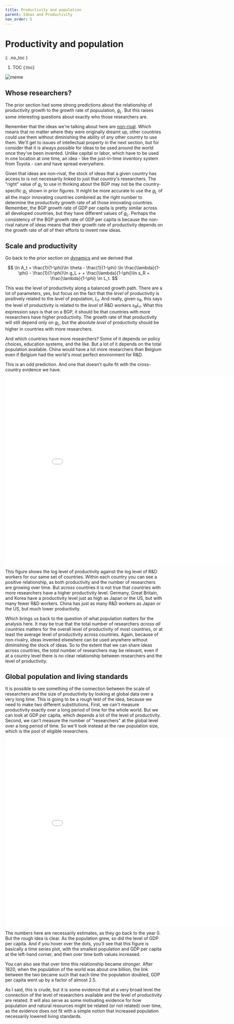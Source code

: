 ```yaml
---
title: Productivity and population
parent: Ideas and Productivity
nav_order: 5
---
```


# Productivity and population
{: .no_toc }

1. TOC 
{:toc}

![meme](meme_popgrowth.png)

## Whose researchers?
The prior section had some strong predictions about the relationship of productivity growth to the growth rate of popuulation, $g_L$. But this raises some interesting questions about exactly who those researchers are. 

Remember that the ideas we're talking about here are [non-rival](rivalry.html). Which means that no matter where they were originally dreamt up, other countries could use them without diminishing the ability of any other country to use them. We'll get to issues of intellectual property in the next section, but for consider that it is always *possible* for ideas to be used around the world once they've been invented. Unlike capital or labor, which have to be used in one location at one time, an idea - like the just-in-time inventory system from Toyota - can and have spread everywhere. 

Given that ideas are non-rival, the stock of ideas that a given country has access to is not necessarily linked to just that country's researchers. The "right" value of $g_L$ to use in thinking about the BGP may not be the country-specific $g_L$ shown in prior figures. It might be more accurate to use the $g_L$ of all the major innovating countries combined as the right number to determine the productivity growth rate of all those innovating countries. Remember, the BGP growth rate of GDP per capita is pretty similar across all developed countries, but they have different values of $g_L$. Perhaps the consistency of the BGP growth rate of GDP per capita is because the non-rival nature of ideas means that their growth rate of productivity depends on the growth rate of *all* of their efforts to invent new ideas.

## Scale and productivity
Go back to the prior section on [dynamics](proddynamic.html) and we derived that

$$
\ln A_t = \frac{1}{1-\phi}\ln \theta - \frac{1}{1-\phi} \ln \frac{\lambda}{1-\phi} - \frac{1}{1-\phi}\ln g_L + + \frac{\lambda}{1-\phi}\ln s_R + \frac{\lambda}{1-\phi} \ln L_t.
$$

This was the level of productivity along a balanced growth path. There are a lot of parameters, yes, but focus on the fact that the *level* of productivity is positively related to the *level* of population, $L_t$. And really, given $s_R$, this says the level of productivity is related to the *level* of R&D workers $s_R L_t$. What this expression says is that on a BGP, it should be that countries with more researchers have higher productivity. The growth rate of that productivity will still depend only on $g_L$, but the absolute *level* of productivity should be higher in countries with more researchers.

And which countries have more researchers? Some of it depends on policy choices, education systems, and the like. But a lot of it depends on the total population available. China would have a lot more researchers than Belgium even if Belgium had the world's most perfect environment for R&D. 

This is an odd prediction. And one that doesn't quite fit with the cross-country evidence we have.

<iframe width="900" height="600" frameborder="0" scrolling="no" src="../plotly/pwt-oecd-level-rd.html"></iframe>

This figure shows the log level of productivity against the log level of R&D workers for our same set of countries. Within each country you can see a positive relationship, as both productivity and the number of researchers are growing over time. But *across* countries it is not true that countries with more researchers have a higher productivity level. Germany, Great Britain, and Korea have a productivity level just as high as Japan or the US, but with many fewer R&D workers. China has just as many R&D workers as Japan or the US, but much lower productivity.

Which brings us back to the question of what population matters for the analysis here. It may be true that the total number of researchers *across all countries* matters for the overall level of productivity of most countries, or at least the average level of productivity across countries. Again, because of non-rivalry, ideas invented elsewhere can be used anywhere without diminishing the stock of ideas. So to the extent that we can share ideas across countries, the *total* number of researchers may be relevant, even if at a country level there is no clear relationship between researchers and the level of productivity. 

## Global population and living standards
It is possible to see something of the connection between the scale of researchers and the size of productivity by looking at global data over a very long time. This is going to be a rough test of the idea, because we need to make two different substitutions. First, we can't measure productivity exactly over a long period of time for the whole world. But we can look at GDP per capita, which depends a lot of the level of productivity. Second, we can't measure the number of "researchers" at the global level over a long period of time. So we'll look instead at the raw population size, which is the pool of eligible researchers.

<iframe width="900" height="600" frameborder="0" scrolling="no" src="../plotly/mad-global-lngdppc-pop.html"></iframe>

The numbers here are necessarily estimates, as they go back to the year 0. But the rough idea is clear. As the population grew, so did the level of GDP per capita. And if you hover over the dots, you'll see that this figure is basically a time series plot, with the smallest population and GDP per capita at the left-hand corner, and then over time both values increased. 

You can also see that over time this relationship became *stronger*. After 1820, when the population of the world was about one billion, the link between the two became such that each time the population doubled, GDP per capita went up by a factor of almost 2.5.

As I said, this is crude, but it is some evidence that at a very broad level the connection of the level of researchers available and the level of productivity are related. It will also serve as some motivating evidence for how population and natural resources might be related (or not related) over time, as the evidence does not fit with a simple notion that increased population necessarily lowered living standards.

